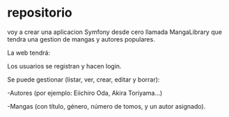 # repositorio
voy a crear una aplicacion Symfony desde cero llamada MangaLibrary que tendra una gestion de mangas y autores populares.

La web tendrá:

Los usuarios se registran y hacen login.

Se puede gestionar (listar, ver, crear, editar y borrar):

-Autores (por ejemplo: Eiichiro Oda, Akira Toriyama…)

-Mangas (con título, género, número de tomos, y un autor asignado).
